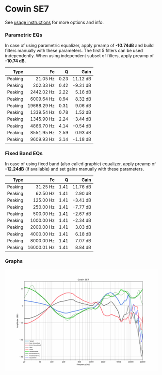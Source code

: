 # Cowin SE7
See [usage instructions](https://github.com/jaakkopasanen/AutoEq#usage) for more options and info.

### Parametric EQs
In case of using parametric equalizer, apply preamp of **-10.74dB** and build filters manually
with these parameters. The first 5 filters can be used independently.
When using independent subset of filters, apply preamp of **-10.74 dB**.

| Type    | Fc          |    Q | Gain     |
|--------:|------------:|-----:|---------:|
| Peaking | 21.05 Hz    | 0.23 | 11.12 dB |
| Peaking | 202.33 Hz   | 0.42 | -9.31 dB |
| Peaking | 2442.02 Hz  | 2.22 | 5.16 dB  |
| Peaking | 6009.64 Hz  | 0.94 | 8.32 dB  |
| Peaking | 19668.29 Hz | 0.31 | 9.06 dB  |
| Peaking | 1339.54 Hz  | 0.78 | 1.52 dB  |
| Peaking | 1345.90 Hz  | 2.24 | -3.44 dB |
| Peaking | 4866.70 Hz  | 4.14 | -0.54 dB |
| Peaking | 8551.95 Hz  | 2.59 | 0.93 dB  |
| Peaking | 9609.93 Hz  | 3.14 | -1.18 dB |

### Fixed Band EQs
In case of using fixed band (also called graphic) equalizer, apply preamp of **-12.24dB**
(if available) and set gains manually with these parameters.

| Type    | Fc          |    Q | Gain     |
|--------:|------------:|-----:|---------:|
| Peaking | 31.25 Hz    | 1.41 | 11.76 dB |
| Peaking | 62.50 Hz    | 1.41 | 2.90 dB  |
| Peaking | 125.00 Hz   | 1.41 | -3.41 dB |
| Peaking | 250.00 Hz   | 1.41 | -7.77 dB |
| Peaking | 500.00 Hz   | 1.41 | -2.67 dB |
| Peaking | 1000.00 Hz  | 1.41 | -2.34 dB |
| Peaking | 2000.00 Hz  | 1.41 | 3.03 dB  |
| Peaking | 4000.00 Hz  | 1.41 | 6.18 dB  |
| Peaking | 8000.00 Hz  | 1.41 | 7.07 dB  |
| Peaking | 16000.01 Hz | 1.41 | 8.84 dB  |

### Graphs
![](./Cowin%20SE7.png)